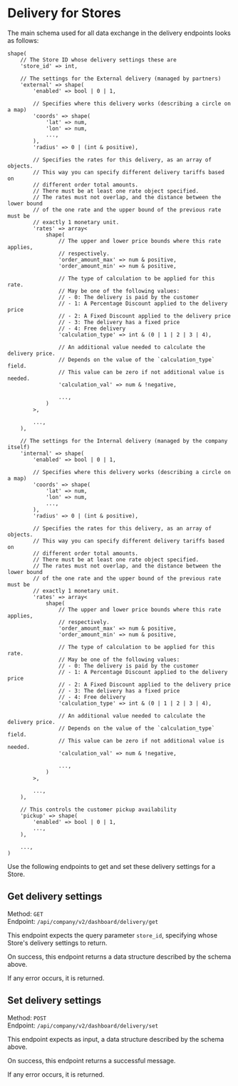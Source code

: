 # Delivery for Stores

The main schema used for all data exchange in the delivery endpoints looks as follows:

```Hack
shape(
    // The Store ID whose delivery settings these are
    'store_id' => int,
    
    // The settings for the External delivery (managed by partners)
    'external' => shape(
        'enabled' => bool | 0 | 1,
        
        // Specifies where this delivery works (describing a circle on a map)
        'coords' => shape(
            'lat' => num,
            'lon' => num,
            ...,
        ),
        'radius' => 0 | (int & positive),
        
        // Specifies the rates for this delivery, as an array of objects.
        // This way you can specify different delivery tariffs based on
        // different order total amounts.
        // There must be at least one rate object specified.
        // The rates must not overlap, and the distance between the lower bound
        // of the one rate and the upper bound of the previous rate must be
        // exactly 1 monetary unit.
        'rates' => array<
            shape(
                // The upper and lower price bounds where this rate applies,
                // respectively.
                'order_amount_max' => num & positive,
                'order_amount_min' => num & positive,
                
                // The type of calculation to be applied for this rate.
                // May be one of the following values:
                // - 0: The delivery is paid by the customer
                // - 1: A Percentage Discount applied to the delivery price
                // - 2: A Fixed Discount applied to the delivery price
                // - 3: The delivery has a fixed price
                // - 4: Free delivery
                'calculation_type' => int & (0 | 1 | 2 | 3 | 4),
                
                // An additional value needed to calculate the delivery price.
                // Depends on the value of the `calculation_type` field.
                // This value can be zero if not additional value is needed.
                'calculation_val' => num & !negative,
                
                ...,
            )
        >,
        
        ...,
    ),
    
    // The settings for the Internal delivery (managed by the company itself)
    'internal' => shape(
        'enabled' => bool | 0 | 1,
        
        // Specifies where this delivery works (describing a circle on a map)
        'coords' => shape(
            'lat' => num,
            'lon' => num,
            ...,
        ),
        'radius' => 0 | (int & positive),
        
        // Specifies the rates for this delivery, as an array of objects.
        // This way you can specify different delivery tariffs based on
        // different order total amounts.
        // There must be at least one rate object specified.
        // The rates must not overlap, and the distance between the lower bound
        // of the one rate and the upper bound of the previous rate must be
        // exactly 1 monetary unit.
        'rates' => array<
            shape(
                // The upper and lower price bounds where this rate applies,
                // respectively.
                'order_amount_max' => num & positive,
                'order_amount_min' => num & positive,
                
                // The type of calculation to be applied for this rate.
                // May be one of the following values:
                // - 0: The delivery is paid by the customer
                // - 1: A Percentage Discount applied to the delivery price
                // - 2: A Fixed Discount applied to the delivery price
                // - 3: The delivery has a fixed price
                // - 4: Free delivery
                'calculation_type' => int & (0 | 1 | 2 | 3 | 4),
                
                // An additional value needed to calculate the delivery price.
                // Depends on the value of the `calculation_type` field.
                // This value can be zero if not additional value is needed.
                'calculation_val' => num & !negative,
                
                ...,
            )
        >,
        
        ...,
    ),
    
    // This controls the customer pickup availability
    'pickup' => shape(
        'enabled' => bool | 0 | 1,
        ...,
    ),
    
    ...,
)
```

Use the following endpoints to get and set these delivery settings for a Store.

## Get delivery settings

Method: `GET`  
Endpoint: `/api/company/v2/dashboard/delivery/get`

This endpoint expects the query parameter `store_id`, specifying whose Store's delivery settings to return.

On success, this endpoint returns a data structure described by the schema above.

If any error occurs, it is returned.

## Set delivery settings

Method: `POST`  
Endpoint: `/api/company/v2/dashboard/delivery/set`

This endpoint expects as input, a data structure described by the schema above.

On success, this endpoint returns a successful message.

If any error occurs, it is returned. 